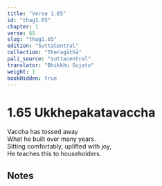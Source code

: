 ```yaml
---
title: "Verse 1.65"
id: "thag1.65"
chapter: 1
verse: 65
slug: "thag1.65"
edition: "SuttaCentral"
collection: "Theragāthā"
pali_source: "suttacentral"
translator: "Bhikkhu Sujato"
weight: 1
bookHidden: true
---
```


# 1.65 Ukkhepakatavaccha

Vaccha has tossed away  
What he built over many years.  
Sitting comfortably, uplifted with joy,  
He teaches this to householders.  

## Notes